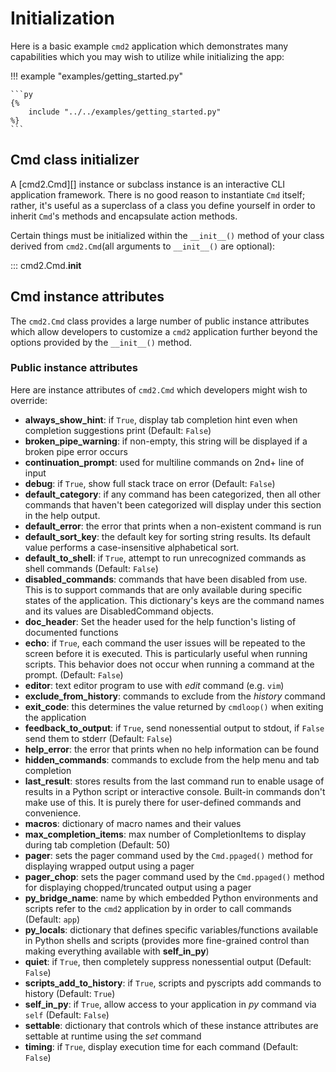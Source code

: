 # Initialization

Here is a basic example `cmd2` application which demonstrates many capabilities which you may wish to utilize while initializing the app:

!!! example "examples/getting_started.py"

    ```py
    {%
        include "../../examples/getting_started.py"
    %}
    ```

## Cmd class initializer

A [cmd2.Cmd][] instance or subclass instance is an interactive CLI application framework. There is no good reason to instantiate `Cmd` itself; rather, it's useful as a superclass of a class you define yourself in order to inherit `Cmd`'s methods and encapsulate action methods.

Certain things must be initialized within the `__init__()` method of your class derived from `cmd2.Cmd`(all arguments to `__init__()` are optional):

::: cmd2.Cmd.__init__

## Cmd instance attributes

The `cmd2.Cmd` class provides a large number of public instance attributes which allow developers to customize a `cmd2` application further beyond the options provided by the `__init__()` method.

### Public instance attributes

Here are instance attributes of `cmd2.Cmd` which developers might wish to override:

- **always_show_hint**: if `True`, display tab completion hint even when completion suggestions print (Default: `False`)
- **broken_pipe_warning**: if non-empty, this string will be displayed if a broken pipe error occurs
- **continuation_prompt**: used for multiline commands on 2nd+ line of input
- **debug**: if `True`, show full stack trace on error (Default: `False`)
- **default_category**: if any command has been categorized, then all other commands that haven't been categorized will display under this section in the help output.
- **default_error**: the error that prints when a non-existent command is run
- **default_sort_key**: the default key for sorting string results. Its default value performs a case-insensitive alphabetical sort.
- **default_to_shell**: if `True`, attempt to run unrecognized commands as shell commands (Default: `False`)
- **disabled_commands**: commands that have been disabled from use. This is to support commands that are only available during specific states of the application. This dictionary's keys are the command names and its values are DisabledCommand objects.
- **doc_header**: Set the header used for the help function's listing of documented functions
- **echo**: if `True`, each command the user issues will be repeated to the screen before it is executed. This is particularly useful when running scripts. This behavior does not occur when running a command at the prompt. (Default: `False`)
- **editor**: text editor program to use with _edit_ command (e.g. `vim`)
- **exclude_from_history**: commands to exclude from the _history_ command
- **exit_code**: this determines the value returned by `cmdloop()` when exiting the application
- **feedback_to_output**: if `True`, send nonessential output to stdout, if `False` send them to stderr (Default: `False`)
- **help_error**: the error that prints when no help information can be found
- **hidden_commands**: commands to exclude from the help menu and tab completion
- **last_result**: stores results from the last command run to enable usage of results in a Python script or interactive console. Built-in commands don't make use of this. It is purely there for user-defined commands and convenience.
- **macros**: dictionary of macro names and their values
- **max_completion_items**: max number of CompletionItems to display during tab completion (Default: 50)
- **pager**: sets the pager command used by the `Cmd.ppaged()` method for displaying wrapped output using a pager
- **pager_chop**: sets the pager command used by the `Cmd.ppaged()` method for displaying chopped/truncated output using a pager
- **py_bridge_name**: name by which embedded Python environments and scripts refer to the `cmd2` application by in order to call commands (Default: `app`)
- **py_locals**: dictionary that defines specific variables/functions available in Python shells and scripts (provides more fine-grained control than making everything available with **self_in_py**)
- **quiet**: if `True`, then completely suppress nonessential output (Default: `False`)
- **scripts_add_to_history**: if `True`, scripts and pyscripts add commands to history (Default: `True`)
- **self_in_py**: if `True`, allow access to your application in _py_ command via `self` (Default: `False`)
- **settable**: dictionary that controls which of these instance attributes are settable at runtime using the _set_ command
- **timing**: if `True`, display execution time for each command (Default: `False`)
